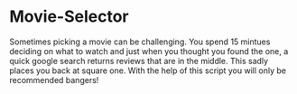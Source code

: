 # Movie-Selector

Sometimes picking a movie can be challenging. You spend 15 mintues deciding on what to watch and just when you thought you found the one, a quick google search returns reviews that are in the middle. This sadly places you back at square one. With the help of this script you will only be recommended bangers!
